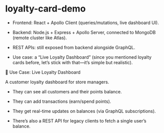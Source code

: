 # loyalty-card-demo

- Frontend: React + Apollo Client (queries/mutations, live dashboard UI).

- Backend: Node.js + Express + Apollo Server, connected to MongoDB (remote cluster like Atlas).

- REST APIs: still exposed from backend alongside GraphQL.

- Use case: a “Live Loyalty Dashboard” (since you mentioned loyalty cards before, let’s stick with that—it’s simple but realistic).

🔹 Use Case: Live Loyalty Dashboard

A customer loyalty dashboard for store managers.

- They can see all customers and their points balance.

- They can add transactions (earn/spend points).

- They get real-time updates on balances (via GraphQL subscriptions).

- There’s also a REST API for legacy clients to fetch a single user’s balance.